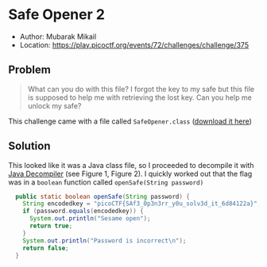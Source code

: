 # Safe Opener 2

* Author: Mubarak Mikail
* Location: https://play.picoctf.org/events/72/challenges/challenge/375

## Problem 

> What can you do with this file? I forgot the key to my safe but this file is supposed to help me with retrieving the lost key. Can you help me unlock my safe?

This challenge came with a file called ``SafeOpener.class`` ([download it here](./SafeOpener.class))

## Solution

This looked like it was a Java class file, so I proceeded to decompile it with [Java Decompiler]() (see Figure 1, Figure 2). I quickly worked out that the flag was in a ``boolean`` function called ``openSafe(String password)``

```java
  public static boolean openSafe(String password) {
    String encodedkey = "picoCTF{SAf3_0p3n3rr_y0u_solv3d_it_6d84122a}";
    if (password.equals(encodedkey)) {
      System.out.println("Sesame open");
      return true;
    } 
    System.out.println("Password is incorrect\n");
    return false;
  }
```
